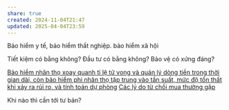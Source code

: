 ```yaml
---
share: true
created: 2024-11-04T21:47
updated: 2025-04-04T23:59
---
```

Bảo hiểm y tế, bảo hiểm thất nghiệp. bảo hiểm xã hội

Tiết kiệm có bằng không?
Đầu tư có bằng không?
Bảo vệ có xứng đáng?

[Bảo hiểm nhân thọ xoay quanh tỉ lệ tử vong và quản lý dòng tiền trong thời gian dài, còn bảo hiểm phi nhân thọ tập trung vào tần suất, mức độ tổn thất khi xảy ra rủi ro, và tính toán dự phòng](B%E1%BA%A3o%20hi%E1%BB%83m%20nh%C3%A2n%20th%E1%BB%8D%20xoay%20quanh%20t%E1%BB%89%20l%E1%BB%87%20t%E1%BB%AD%20vong%20v%C3%A0%20qu%E1%BA%A3n%20l%C3%BD%20d%C3%B2ng%20ti%E1%BB%81n%20trong%20th%E1%BB%9Di%20gian%20d%C3%A0i,%20c%C3%B2n%20b%E1%BA%A3o%20hi%E1%BB%83m%20phi%20nh%C3%A2n%20th%E1%BB%8D%20t%E1%BA%ADp%20trung%20v%C3%A0o%20t%E1%BA%A7n%20su%E1%BA%A5t,%20m%E1%BB%A9c%20%C4%91%E1%BB%99%20t%E1%BB%95n%20th%E1%BA%A5t%20khi%20x%E1%BA%A3y%20ra%20r%E1%BB%A7i%20ro,%20v%C3%A0%20t%C3%ADnh%20to%C3%A1n%20d%E1%BB%B1%20ph%C3%B2ng.md)
[Các lý do từ chối mua thường gặp](../../../../../%E2%9A%A1Hi%E1%BB%83u%20bi%E1%BA%BFt%20s%C3%A2u/T%E1%BB%95%20ch%E1%BB%A9c%20t%C3%A0i%20ch%C3%ADnh/B%E1%BA%A3o%20hi%E1%BB%83m/Nhu%20c%E1%BA%A7u,%20l%E1%BB%A3i%20%C3%ADch%20c%E1%BB%A7a%20kh%C3%A1ch%20h%C3%A0ng/C%C3%A1c%20l%C3%BD%20do%20t%E1%BB%AB%20ch%E1%BB%91i%20mua%20th%C6%B0%E1%BB%9Dng%20g%E1%BA%B7p.md)

Khi nào thì cần tới tư bản? 